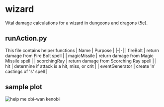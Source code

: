# wizard
Vital damage calculations for a wizard in dungeons and dragons (5e).

## runAction.py
This file contains helper functions
| Name | Purpose |
|-|-|
| fireBolt | return damage from Fire Bolt spell |
| magicMissile | return damage from Magic Missile spell |
| scorchingRay | return damage from Scorching Ray spell |
| hit | determine if attack is a hit, miss, or crit |
| eventGenerator | create 'n' castings of 's' spell |

## sample plot
![help me obi-wan kenobi](https://github.com/alonzi/wizard/blob/master/firstPlot.png "Fix the binning and labels please!")

